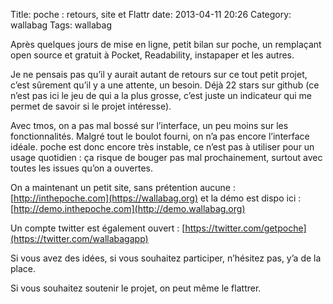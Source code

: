 Title: poche : retours, site et Flattr
date: 2013-04-11 20:26
Category: wallabag
Tags: wallabag

Après quelques jours de mise en ligne, petit bilan sur poche, un remplaçant open source et gratuit à Pocket, Readability, instapaper et les autres.

Je ne pensais pas qu’il y aurait autant de retours sur ce tout petit projet, c’est sûrement qu’il y a une attente, un besoin. Déjà 22 stars sur github (ce n’est pas ici le jeu de qui a la plus grosse, c’est juste un indicateur qui me permet de savoir si le projet intéresse).

Avec tmos, on a pas mal bossé sur l’interface, un peu moins sur les fonctionnalités. Malgré tout le boulot fourni, on n’a pas encore l’interface idéale. poche est donc encore très instable, ce n’est pas à utiliser pour un usage quotidien : ça risque de bouger pas mal prochainement, surtout avec toutes les issues qu’on a ouvertes.

On a maintenant un petit site, sans prétention aucune : [http://inthepoche.com](https://wallabag.org) et la démo est dispo ici : [http://demo.inthepoche.com](http://demo.wallabag.org)

Un compte twitter est également ouvert : [https://twitter.com/getpoche](https://twitter.com/wallabagapp)

Si vous avez des idées, si vous souhaitez participer, n’hésitez pas, y’a de la place.

Si vous souhaitez soutenir le projet, on peut même le flattrer.
